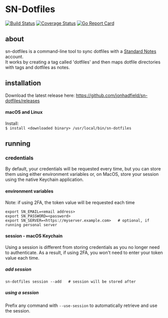 # SN-Dotfiles

[![Build Status][travisci-image]][travisci-url] [![Coverage Status][coverage-image]][coverage-url] [![Go Report Card][go-report-card-image]][go-report-card-url]  

## about

sn-dotfiles is a command-line tool to sync dotfiles with a [Standard Notes](https://standardnotes.org/) account.  
It works by creating a tag called 'dotfiles' and then maps dotfile directories with tags and dotfiles as notes.

## installation
Download the latest release here: https://github.com/jonhadfield/sn-dotfiles/releases

#### macOS and Linux

Install:  
``
$ install <downloaded binary> /usr/local/bin/sn-dotfiles
``  

## running

### credentials

By default, your credentials will be requested every time, but you can store them using either environment variables or, on MacOS, store your session using the native Keychain application.

#### environment variables
Note: if using 2FA, the token value will be requested each time
```
export SN_EMAIL=<email address>
export SN_PASSWORD=<password>
export SN_SERVER=<https://myserver.example.com>   # optional, if running personal server
```

#### session - macOS Keychain
Using a session is different from storing credentials as you no longer need to authenticate. As a result, if using 2FA, you won't need to enter your token value each time.  
##### add session
``
sn-dotfiles session --add   # session will be stored after
``
##### using a session
Prefix any command with ```--use-session``` to automatically retrieve and use the session.

[travisci-image]: https://travis-ci.org/jonhadfield/sn-dotfiles.svg?branch=master
[travisci-url]: https://travis-ci.org/jonhadfield/sn-dotfiles
[go-report-card-url]: https://goreportcard.com/report/github.com/jonhadfield/sn-dotfiles
[go-report-card-image]: https://goreportcard.com/badge/github.com/jonhadfield/sn-dotfiles
[coverage-image]: https://coveralls.io/repos/github/jonhadfield/sn-dotfiles/badge.svg?branch=master
[coverage-url]: https://coveralls.io/github/jonhadfield/sn-dotfiles?branch=master
